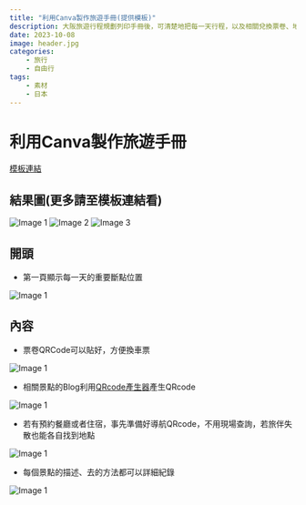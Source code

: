 ```yaml
---
title: "利用Canva製作旅遊手冊(提供模板)"
description: 大阪旅遊行程規劃列印手冊後，可清楚地把每一天行程，以及相關兌換票卷、地圖顯示出來，這裡提供模板方便使用。
date: 2023-10-08
image: header.jpg
categories:
    - 旅行
    - 自由行
tags:
    - 素材
    - 日本
---
```


#  利用Canva製作旅遊手冊

[模板連結](https://www.canva.com/design/DAFv_FP7dLw/Jp2IOUre5AJx4xVdgx3iJw/view?utm_content=DAFv_FP7dLw&utm_campaign=designshare&utm_medium=link&utm_source=publishsharelink&mode=preview)

## 結果圖(更多請至模板連結看)

![Image 1](1.png) ![Image 2](2.png) ![Image 3](3.png)

## 開頭

- 第一頁顯示每一天的重要斷點位置

![Image 1](1.png)


## 內容

- 票卷QRCode可以貼好，方便換車票

![Image 1](2.png)

- 相關景點的Blog利用[QRcode產生器](https://www.quickmark.com.tw/cht/qrcode-datamatrix-generator/default.asp?qrLink)產生QRcode

![Image 1](3.png)

- 若有預約餐廳或者住宿，事先準備好導航QRcode，不用現場查詢，若旅伴失散也能各自找到地點

![Image 1](4.png)

- 每個景點的描述、去的方法都可以詳細紀錄

![Image 1](5.png)